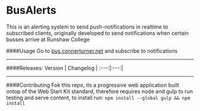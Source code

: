 # BusAlerts

This is an alerting system to send push-notifications in realtime to subscribed clients, originally developed to send notifications when certain busses arrive at Runshaw College

####Usage
Go to [bus.connerturner.net](http://bus.connerturner.net) and subscribe to notifications

____
####Releases:
Version | Changelog |
:---:|:---:|


____
####Contributing
Fok this repo, its a progressive web application built ontop of the Web Start Kit standard, therefore requires node and gulp to run testing and serve content, to install run:
`npm install --global gulp && npm install`
